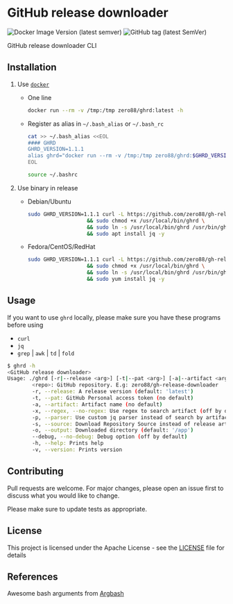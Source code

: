 # GitHub release downloader

![Docker Image Version (latest semver)](https://img.shields.io/docker/v/zero88/ghrd?sort=semver&style=flat-square)
![GitHub tag (latest SemVer)](https://img.shields.io/github/v/tag/zero88/gh-release-downloader?sort=semver)

GitHub release downloader CLI

## Installation

1. Use [`docker`](https://hub.docker.com/r/zero88/ghrd)

    - One line

      ```bash
      docker run --rm -v /tmp:/tmp zero88/ghrd:latest -h
      ```

    - Register as alias in `~/.bash_alias` or `~/.bash_rc`

      ```bash
      cat >> ~/.bash_alias <<EOL
      #### GHRD
      GHRD_VERSION=1.1.1
      alias ghrd="docker run --rm -v /tmp:/tmp zero88/ghrd:$GHRD_VERSION"
      EOL

      source ~/.bashrc
      ```

2. Use binary in release
   
   - Debian/Ubuntu
     ```bash
     sudo GHRD_VERSION=1.1.1 curl -L https://github.com/zero88/gh-release-downloader/releases/download/v$GHRD_VERSION/ghrd -o /usr/local/bin/ghrd \
                        && sudo chmod +x /usr/local/bin/ghrd \
                        && sudo ln -s /usr/local/bin/ghrd /usr/bin/ghrd \
                        && sudo apt install jq -y
     ```
   
   - Fedora/CentOS/RedHat
     ```bash
     sudo GHRD_VERSION=1.1.1 curl -L https://github.com/zero88/gh-release-downloader/releases/download/v$GHRD_VERSION/ghrd -o /usr/local/bin/ghrd \
                        && sudo chmod +x /usr/local/bin/ghrd \
                        && sudo ln -s /usr/local/bin/ghrd /usr/bin/ghrd \
                        && sudo yum install jq -y
     ```

## Usage

If you want to use `ghrd` locally, please make sure you have these programs before using

- `curl`
- `jq`
- `grep` | `awk` | `td` | `fold`

```bash
$ ghrd -h
<GitHub release downloader>
Usage: ./ghrd [-r|--release <arg>] [-t|--pat <arg>] [-a|--artifact <arg>] [-x|--(no-)regex] [-p|--parser <arg>] [-s|--source <SOURCE>] [-o|--output <arg>] [--(no-)debug] [-h|--help] [-v|--version] <repo>
        <repo>: GitHub repository. E.g: zero88/gh-release-downloader
        -r, --release: A release version (default: 'latest')
        -t, --pat: GitHub Personal access token (no default)
        -a, --artifact: Artifact name (no default)
        -x, --regex, --no-regex: Use regex to search artifact (off by default)
        -p, --parser: Use custom jq parser instead of search by artifact name (no default)
        -s, --source: Download Repository Source instead of release artifact. Can be one of: 'zip', 'tar' and '' (no default)
        -o, --output: Downloaded directory (default: '/app')
        --debug, --no-debug: Debug option (off by default)
        -h, --help: Prints help
        -v, --version: Prints version
```

## Contributing

Pull requests are welcome. For major changes, please open an issue first to discuss what you would like to change.

Please make sure to update tests as appropriate.

## License

This project is licensed under the Apache License - see the [LICENSE](./LICENSE) file for details

## References

Awesome bash arguments from [Argbash](https://argbash.io)
